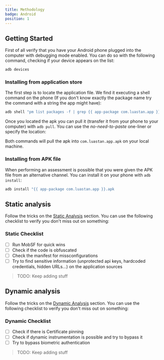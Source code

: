 ```yaml
---
title: Methodology
badge: Android
position: 1
---
```


## Getting Started

First of all verify that you have your Android phone plugged into the computer with debugging mode enabled. You can do so with the following command, checking if your device appears on the list:

```bash
adb devices
```

### Installing from application store

The first step is to locate the application file. We find it executing a shell command on the phone (If you don't know exactly the package name try the command with a string the app might have):

```bash
adb shell "pm list packages -f | grep {{ app-package com.luastan.app }} | sed 's/.*:\(.*apk\)=.*/\1/'"
```

Once you located the apk you can pull it (transfer it from your phone to your computer) with `adb pull`. You can use the _no-need-to-paste_ one-liner or specify the location:

<smart-tabs variable="adb-pull-fancy" :tabs="{'fancy': 'Fancy one liner', 'not-fancy': 'Paste the location'}">
<template v-slot:fancy>

```bash
adb pull $(adb shell "pm list packages -f | grep {{ app-package com.luastan.app }} | sed 's/.*:\(.*apk\)=.*/\1/'" | tr -d '\r\n') "{{ app-package com.luastan.app }}.apk"
```

</template>
<template v-slot:not-fancy>

```bash
adb pull "{{ app-location /data/app/.../base.apk }}" "{{ app-package com.luastan.app }}.apk"
```

</template>
</smart-tabs>

Both commands will pull the apk into <code><smart-variable variable="app-package">com.luastan.app</smart-variable>.apk</code> on your local machine.

### Installing from APK file

When performing an assessment is possible that you were given the APK file from an alternative channel. You can install it on your phone with `adb install`:

```bash
adb install "{{ app-package com.luastan.app }}.apk
```

## Static analysis

Follow the tricks on the [Static Analysis](static) section. You can use the following checklist to verify you don't miss out on something:

### Static Checklist

- [ ] Run MobSF for quick wins
- [ ] Check if the code is obfuscated
- [ ] Check the manifest for missconfigurations
- [ ] Try to find sensitive information (unprotected api keys, hardcoded credentials, hidden URLs...) on the application sources

> TODO: Keep adding stuff

## Dynamic analysis

Follow the tricks on the [Dynamic Analysis](dynamic) section. You can use the following checklist to verify you don't miss out on something:

### Dynamic Checklist

- [ ] Check if there is Certificate pinning
- [ ] Check if dynamic instrumentation is possible and try to bypass it
- [ ] Try to bypass biometric authentication

> TODO: Keep adding stuff

